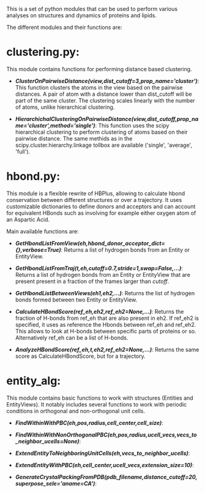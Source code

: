 This is a set of python modules that can be used to perform various
analyses on structures and dynamics of proteins and lipids.

The different modules and their functions are:

clustering.py:
=============

This module contains functions for performing distance based clustering.

- ***ClusterOnPairwiseDistance(view,dist_cutoff=3,prop_name='cluster')***:
This function clusters the atoms in the view based on the pairwise distances.
A pair of atom with a distance lower than dist_cutoff will be part of the same cluster.
The clustering scales linearly with the number of atoms, unlike hierarchical clustering.

- ***HierarchichalClusteringOnPairwiseDistance(view,dist_cutoff,prop_name='cluster',method='single')***:
This function uses the scipy hierarchical clustering to perform clustering of atoms based on their
pairwise distance. The same methids as in the scipy.cluster.hierarchy.linkage tollbox are available
('single', 'average', 'full').

hbond.py:
========

This module is a flexible rewrite of HBPlus, allowing to calculate hbond
conservation between different structures or over a trajectory. 
It uses customizable dictionaries to define donors and acceptors and can
account for equivalent HBonds such as involving for example either oxygen atom
of an Aspartic Acid.

Main available functions are:

- ***GetHbondListFromView(eh,hbond_donor_acceptor_dict={},verbose=True)***:
Returns a list of hydrogen bonds from an Entity or EntityView.

- ***GetHbondListFromTraj(t,eh,cutoff=0.7,stride=1,swap=False,...)***:
Returns a list of hydrogen bonds from an Entity or EntityView that are present
present in a fraction of the frames larger than *cutoff*.

- ***GetHbondListBetweenViews(eh1,eh2,...)***:
Returns the list of hydrogen bonds formed between two Entity or EntityView.

- ***CalculateHBondScore(ref_eh,eh2,ref_eh2=None,...)***:
Returns the fraction of H-bonds from ref_eh that are also present in eh2.
If ref_eh2 is specified, it uses as reference the Hbonds between ref_eh and ref_eh2. 
This allows to look at H-bonds between specific parts of proteins or so.
Alternatively ref_eh can be a list of H-bonds.

- ***AnalyzeHBondScore(ref_eh,t,eh2,ref_eh2=None,...)***:
Returns the same score as CalculateHBondScore, but for a trajectory.


entity_alg:
==========

This module contains basic functions to work with structures (Entities and EntityViews).
It notably includes several functions to work with periodic conditions in orthogonal 
and non-orthogonal unit cells.

- ***FindWithinWithPBC(eh,pos,radius,cell_center,cell_size)***:

- ***FindWithinWithNonOrthogonalPBC(eh,pos,radius,ucell_vecs,vecs_to_neighbor_ucells=None)***:

- ***ExtendEntityToNeighboringUnitCells(eh,vecs_to_neighbor_ucells)***:

- ***ExtendEntityWithPBC(eh,cell_center,ucell_vecs,extension_size=10)***:

- ***GenerateCrystalPackingFromPDB(pdb_filename,distance_cutoff=20,superpose_sele='aname=CA')***:



